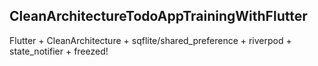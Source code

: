 ## CleanArchitectureTodoAppTrainingWithFlutter
Flutter + CleanArchitecture + sqflite/shared_preference + riverpod + state_notifier + freezed!
